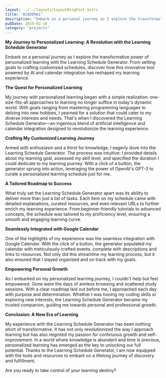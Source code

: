 ```yaml
---
layout: ../../layouts/LayoutBlogPost.astro
title: "ACADEMAI"
description: "Embark on a personal journey as I explore the transformative power of personalized learning with the Learning Schedule Generator. From setting goals to crafting customized schedules, discover how this innovative tool powered by AI and calendar integration has reshaped my learning experience. "
pubDate: 2024-02-10
category: "projects"
---
```


**My Journey to Personalized Learning: A Revolution with the Learning Schedule Generator**

Embark on a personal journey as I explore the transformative power of personalized learning with the Learning Schedule Generator. From setting goals to crafting customized schedules, discover how this innovative tool powered by AI and calendar integration has reshaped my learning experience.

**The Quest for Personalized Learning**

My journey with personalized learning began with a simple realization: one-size-fits-all approaches to learning no longer suffice in today's dynamic world. With goals ranging from mastering programming languages to delving into new hobbies, I yearned for a solution that could cater to my diverse interests and needs. That's when I discovered the Learning Schedule Generator—an ingenious blend of artificial intelligence and calendar integration designed to revolutionize the learning experience.

**Crafting My Customized Learning Journey**

Armed with enthusiasm and a thirst for knowledge, I eagerly dove into the Learning Schedule Generator. The process was intuitive: I provided details about my learning goal, assessed my skill level, and specified the duration I could dedicate to my learning journey. With a click of a button, the generator sprung into action, leveraging the power of OpenAI's GPT-3 to curate a personalized learning schedule just for me.

**A Tailored Roadmap to Success**

What truly set the Learning Schedule Generator apart was its ability to deliver more than just a list of tasks. Each item on my schedule came with detailed explanations, curated resources, and even relevant URLs to further enrich my learning experience. From beginner-friendly tutorials to advanced concepts, the schedule was tailored to my proficiency level, ensuring a smooth and engaging learning curve.

**Seamlessly Integrated with Google Calendar**

One of the highlights of my experience was the seamless integration with Google Calendar. With the click of a button, the generator populated my calendar with meticulously crafted events, complete with descriptions and links to resources. Not only did this streamline my learning process, but it also ensured that I stayed organized and on track with my goals.

**Empowering Personal Growth**

As I embarked on my personalized learning journey, I couldn't help but feel empowered. Gone were the days of aimless browsing and scattered study sessions. With a clear roadmap laid out before me, I approached each day with purpose and determination. Whether I was honing my coding skills or exploring new interests, the Learning Schedule Generator became my trusted companion, guiding me towards personal and professional growth.

**Conclusion: A New Era of Learning**

My experience with the Learning Schedule Generator has been nothing short of transformative. It has not only revolutionized the way I approach learning but has also reignited my passion for continuous growth and self-improvement. In a world where knowledge is abundant and time is precious, personalized learning has emerged as the key to unlocking our full potential. Thanks to the Learning Schedule Generator, I am now equipped with the tools and resources to embark on a lifelong journey of discovery and fulfillment.

Are you ready to take control of your learning destiny? 

